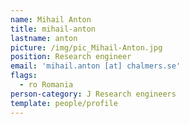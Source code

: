 ```yaml
---
name: Mihail Anton
title: mihail-anton
lastname: anton
picture: /img/pic_Mihail-Anton.jpg
position: Research engineer
email: 'mihail.anton [at] chalmers.se'
flags:
  - ro Romania
person-category: J Research engineers
template: people/profile
---
```


